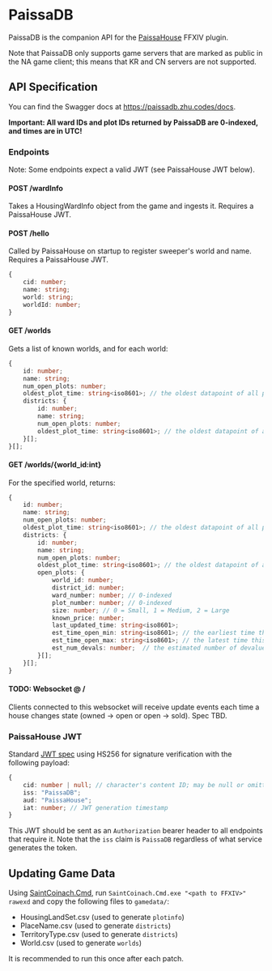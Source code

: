 # PaissaDB

PaissaDB is the companion API for the [PaissaHouse](https://github.com/zhudotexe/FFXIV_PaissaHouse) FFXIV plugin.

Note that PaissaDB only supports game servers that are marked as public in the NA game client; this means that KR and CN
servers are not supported.

## API Specification

You can find the Swagger docs at https://paissadb.zhu.codes/docs.

**Important: All ward IDs and plot IDs returned by PaissaDB are 0-indexed, and times are in UTC!**

### Endpoints

Note: Some endpoints expect a valid JWT (see PaissaHouse JWT below).

#### POST /wardInfo

Takes a HousingWardInfo object from the game and ingests it. Requires a PaissaHouse JWT.

#### POST /hello

Called by PaissaHouse on startup to register sweeper's world and name. Requires a PaissaHouse JWT.

```typescript
{
    cid: number;
    name: string;
    world: string;
    worldId: number;
}
```

#### GET /worlds

Gets a list of known worlds, and for each world:

```typescript
{
    id: number;
    name: string;
    num_open_plots: number;
    oldest_plot_time: string<iso8601>; // the oldest datapoint of all plots on this world
    districts: {
        id: number;
        name: string;
        num_open_plots: number;
        oldest_plot_time: string<iso8601>; // the oldest datapoint of all plots in this district
    }[];
}[];
```

#### GET /worlds/{world_id:int}

For the specified world, returns:

```typescript
{
    id: number;
    name: string;
    num_open_plots: number;
    oldest_plot_time: string<iso8601>; // the oldest datapoint of all plots on this world
    districts: {
        id: number;
        name: string;
        num_open_plots: number;
        oldest_plot_time: string<iso8601>; // the oldest datapoint of all plots in this district
        open_plots: {
            world_id: number;
            district_id: number;
            ward_number: number; // 0-indexed
            plot_number: number; // 0-indexed
            size: number; // 0 = Small, 1 = Medium, 2 = Large
            known_price: number;
            last_updated_time: string<iso8601>;
            est_time_open_min: string<iso8601>; // the earliest time this plot could have opened, given the update times and devaules
            est_time_open_max: string<iso8601>; // the latest time this plot could have opened, given the update times and devaules
            est_num_devals: number;  // the estimated number of devalues at the time of the request
        }[];
    }[];
}
```

#### TODO: Websocket @ /

Clients connected to this websocket will receive update events each time a house changes state (owned -> open or open ->
sold). Spec TBD.

### PaissaHouse JWT

Standard [JWT spec](https://jwt.io/) using HS256 for signature verification with the following payload:

```typescript
{
    cid: number | null; // character's content ID; may be null or omitted for anonymous contribution
    iss: "PaissaDB";
    aud: "PaissaHouse";
    iat: number; // JWT generation timestamp
}
```

This JWT should be sent as an `Authorization` bearer header to all endpoints that require it. Note that the `iss` claim
is `PaissaDB` regardless of what service generates the token.

## Updating Game Data

Using [SaintCoinach.Cmd](https://github.com/ufx/SaintCoinach), run `SaintCoinach.Cmd.exe "<path to FFXIV>" rawexd`
and copy the following files to `gamedata/`:

- HousingLandSet.csv (used to generate `plotinfo`)
- PlaceName.csv (used to generate `districts`)
- TerritoryType.csv (used to generate `districts`)
- World.csv (used to generate `worlds`)

It is recommended to run this once after each patch.
